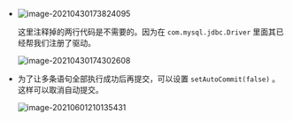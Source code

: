 + ![image-20210430173824095](C:\Users\雨初\AppData\Roaming\Typora\typora-user-images\image-20210430173824095.png)

  这里注释掉的两行代码是不需要的。因为在 `com.mysql.jdbc.Driver` 里面其已经帮我们注册了驱动。

  ![image-20210430174302608](C:\Users\雨初\AppData\Roaming\Typora\typora-user-images\image-20210430174302608.png)

+ 为了让多条语句全部执行成功后再提交，可以设置 `setAutoCommit(false)` 。这样可以取消自动提交。

  ![image-20210601210135431](C:\Users\雨初\AppData\Roaming\Typora\typora-user-images\image-20210601210135431.png)